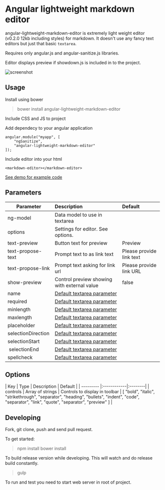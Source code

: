 Angular lightweight markdown editor
===================================

angular-lightweight-markdown-editor is extremely light weight editor (v0.2.0 12kb including styles) for markdown. It doesn't use any fancy text editors but just that basic `textarea`. 

Requires only angular.js and angular-sanitize.js libraries.

Editor displays preview if showdown.js is included in to the project.

![screenshot](https://raw.githubusercontent.com/rallu/angular-lightweight-markdown-editor/master/screenshot.png)

## Usage

Install using bower

> bower install angular-lightweight-markdown-editor

Include CSS and JS to project

> <link  href="angular-lightweight-markdown-editor/dist/angular-lightweight-markdown-editor.css" rel="stylesheet">
> <script src="angular-lightweight-markdown-editor/dist/angular-lightweight-markdown-editor.min.js"></script>

Add dependecy to your angular application

```
angular.module("myapp", [
    "ngSanitize",
    "angular-lightweight-markdown-editor"
]);
```

Include editor into your html

```
<markdown-editor></markdown-editor>
```

[See demo for example code](demo/index.html)

## Parameters

| Parameter | Description | Default |
| --------- |:------------|:--------|
| ng-model  | Data model to use in textarea | |
| options  | Settings for editor. See options. | |
| text-preview | Button text for preview | Preview |
| text-propose-text | Prompt text to as link text | Please provide link text |
| text-propose-link | Prompt text asking for link url | Please provide link URL |
| show-preview | Control preview showing with external value | false |
| name | [Default textarea parameter](https://developer.mozilla.org/en/docs/Web/HTML/Element/textarea) | |
| required | [Default textarea parameter](https://developer.mozilla.org/en/docs/Web/HTML/Element/textarea) | |
| minlength  | [Default textarea parameter](https://developer.mozilla.org/en/docs/Web/HTML/Element/textarea) | |
| maxlength | [Default textarea parameter](https://developer.mozilla.org/en/docs/Web/HTML/Element/textarea) | |
| placeholder | [Default textarea parameter](https://developer.mozilla.org/en/docs/Web/HTML/Element/textarea) | |
| selectionDirection | [Default textarea parameter](https://developer.mozilla.org/en/docs/Web/HTML/Element/textarea) | |
| selectionStart | [Default textarea parameter](https://developer.mozilla.org/en/docs/Web/HTML/Element/textarea) | |
| selectionEnd | [Default textarea parameter](https://developer.mozilla.org/en/docs/Web/HTML/Element/textarea) | |
| spellcheck | [Default textarea parameter](https://developer.mozilla.org/en/docs/Web/HTML/Element/textarea) | |

## Options

| Key | Type | Description | Default |
| --------- |:------------|:--------|
| controls | Array of strings | Controls to display in toolbar | [ "bold", "italic", "strikethrough", "separator", "heading", "bullets", "indent", "code", "separator", "link", "quote", "separator", "preview" ] |

## Developing

Fork, git clone, push and send pull request.

To get started:

> npm install
> bower install

To build release version while developing. This will watch and do release build
constantly.

> gulp

To run and test you need to start web server in root of project.
